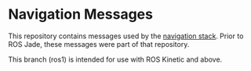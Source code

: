 # Navigation Messages

This repository contains messages used by the
[navigation stack](https://github.com/ros-planning/navigation).
Prior to ROS Jade, these messages were part of that repository.

This branch (ros1) is intended for use with ROS Kinetic and above.

